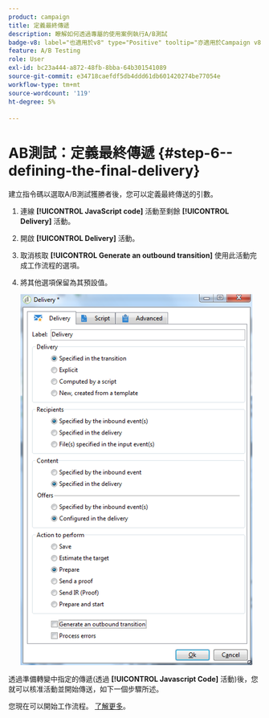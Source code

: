 ```yaml
---
product: campaign
title: 定義最終傳遞
description: 瞭解如何透過專屬的使用案例執行A/B測試
badge-v8: label="也適用於v8" type="Positive" tooltip="亦適用於Campaign v8"
feature: A/B Testing
role: User
exl-id: bc23a444-a872-48fb-8bba-64b301541089
source-git-commit: e34718caefdf5db4ddd61db601420274be77054e
workflow-type: tm+mt
source-wordcount: '119'
ht-degree: 5%

---
```


# AB測試：定義最終傳遞 {#step-6--defining-the-final-delivery}

建立指令碼以選取A/B測試獲勝者後，您可以定義最終傳送的引數。

1. 連線 **[!UICONTROL JavaScript code]** 活動至剩餘 **[!UICONTROL Delivery]** 活動。
1. 開啟 **[!UICONTROL Delivery]** 活動。
1. 取消核取 **[!UICONTROL Generate an outbound transition]** 使用此活動完成工作流程的選項。
1. 將其他選項保留為其預設值。

   ![](assets/ab_test_final_delivery.png)

透過準備轉變中指定的傳遞(透過 **[!UICONTROL Javascript Code]** 活動)後，您就可以核准活動並開始傳送，如下一個步驟所述。

您現在可以開始工作流程。 [了解更多](a-b-testing-uc-start-workflow.md)。
